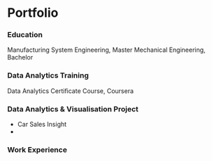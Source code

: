 # Portfolio

### Education
Manufacturing System Engineering, Master
Mechanical Engineering, Bachelor

### Data Analytics Training
Data Analytics Certificate Course, Coursera

### Data Analytics & Visualisation Project
- Car Sales Insight
- 
### Work Experience
